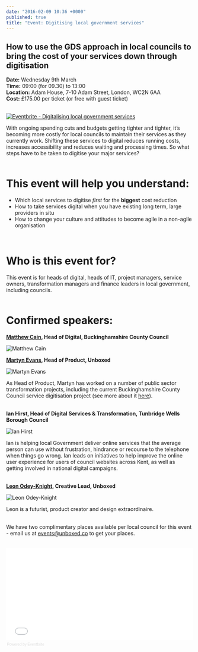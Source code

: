 ```yaml
---
date: "2016-02-09 10:36 +0000"
published: true
title: "Event: Digitising local government services"
---
```








## How to use the GDS approach in local councils to bring the cost of your services down through digitisation

**Date:** Wednesday 9th March<br/>
**Time:** 09:00 (for 09.30) to 13:00<br/>
**Location:** Adam House, 7-10 Adam Street, London, WC2N 6AA<br/>
**Cost:** £175.00 per ticket (or free with guest ticket)<br/>
<br/>

<a href="http://www.eventbrite.co.uk/e/digitalising-local-government-services-tickets-21204748975?ref=ebtn" target="_blank"><img src="https://www.eventbrite.co.uk/custombutton?eid=21204748975" alt="Eventbrite - Digitalising local government services" /></a>

With ongoing spending cuts and budgets getting tighter and tighter, it’s becoming more costly for local councils to maintain their services as they currently work. Shifting these services to digital reduces running costs, increases accessibility and reduces waiting and processing times. So what steps have to be taken to digitise your major services?<br/>
<br/>

# This event will help you understand:

- Which local services to digitise <i>first</i> for the **biggest** cost reduction
- How to take services digital when you have existing long term, large providers in situ
- How to change your culture and attitudes to become agile in a non-agile organisation<br/>
<br/>

# Who is this event for?

This event is for heads of digital, heads of IT, project managers, service owners, transformation managers and finance leaders in local government, including councils.<br/>
<br/>

# Confirmed speakers:

**[Matthew Cain](https://twitter.com/mcaino), Head of Digital, Buckinghamshire County Council**

![Matthew Cain](http://i1291.photobucket.com/albums/b548/grammccram/Screen%20Shot%202016-02-01%20at%2014.05.21_zpsvbaq4sy3.png)
<br/>

**[Martyn Evans](https://twitter.com/martynrevans), Head of Product, Unboxed**

![Martyn Evans](http://i1291.photobucket.com/albums/b548/grammccram/Screen%20Shot%202016-02-01%20at%2014.05.33_zpskhtel88p.png)

As Head of Product, Martyn has worked on a number of public sector transformation projects, including the current Buckinghamshire County Council service digitisation project (see more about it [here](https://unboxed.co/blog/learning-in-local-government-through-discovery/)).<br/>
<br/>

**Ian Hirst, Head of Digital Services & Transformation, Tunbridge Wells Borough Council**<br/>

![Ian Hirst](http://i1291.photobucket.com/albums/b548/grammccram/Screen%20Shot%202016-02-16%20at%2017.16.39_zpswd3uynh0.png)

Ian is helping local Government deliver online services that the average person can use without frustration, hindrance or recourse to the telephone when things go wrong. Ian leads on initiatives to help improve the online user experience for users of council websites across Kent, as well as getting involved in national digital campaigns.<br/>
<br/>

**[Leon Odey-Knight](https://twitter.com/leonintheblind), Creative Lead, Unboxed**

![Leon Odey-Knight](http://i1291.photobucket.com/albums/b548/grammccram/Screen%20Shot%202016-02-01%20at%2014.05.42_zpso1labvxm.png)

Leon is a futurist, product creator and design extraordinaire.<br/>
<br/>

We have two complimentary places available per local council for this event - email us at events@unboxed.co to get your places.<br/>
<br/>

<div style="width:100%; text-align:left;" ><iframe  src="//eventbrite.co.uk/tickets-external?eid=21204748975&ref=etckt" frameborder="0" height="247" width="100%" vspace="0" hspace="0" marginheight="5" marginwidth="5" scrolling="auto" allowtransparency="true"></iframe><div style="font-family:Helvetica, Arial; font-size:10px; padding:5px 0 5px; margin:2px; width:100%; text-align:left;" ><a class="powered-by-eb" style="color: #dddddd; text-decoration: none;" target="_blank" href="http://www.eventbrite.co.uk/r/etckt">Powered by Eventbrite</a></div></div>
